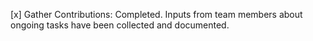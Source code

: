 [x] Gather Contributions: Completed. Inputs from team members about ongoing tasks have been collected and documented.